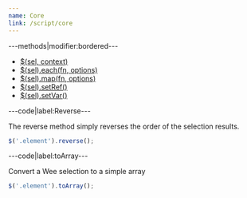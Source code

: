 ```yaml
---
name: Core
link: /script/core
---
```


---methods|modifier:bordered---

* [$(sel, context)](/script/core#sel)
* [$(sel).each(fn, options)](/script/core#each)
* [$(sel).map(fn, options)](/script/core#map)
* [$(sel).setRef()](/script/core#setref)
* [$(sel).setVar()](/script/core#setvar)

---code|label:Reverse---

The reverse method simply reverses the order of the selection results.

```javascript
$('.element').reverse();
```

---code|label:toArray---

Convert a Wee selection to a simple array

```javascript
$('.element').toArray();
```